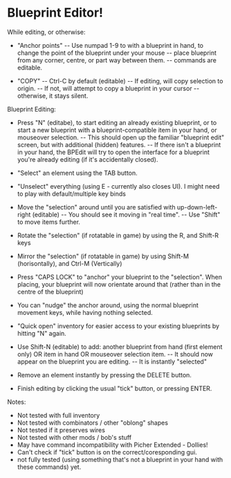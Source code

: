 # Blueprint Editor!

While editing, or otherwise:
 - "Anchor points" 
  -- Use numpad 1-9 to with a blueprint in hand, to change the point of the blueprint under your mouse
  -- place blueprint from any corner, centre, or part way between them.
  -- commands are editable.
  
 - "COPY"
  -- Ctrl-C by default (editable)
  -- If editing, will copy selection to origin.
  -- If not, will attempt to copy a blueprint in your cursor
  -- otherwise, it stays silent.

Blueprint Editing:
 - Press "N" (editabe), to start editing an already existing blueprint, or to start a new blueprint
    with a blueprint-compatible item in your hand, or mouseover selection. 
  -- This should open up the familiar "blueprint edit" screen, but with additional (hidden) features.
  -- If there isn't a blueprint in your hand, the BPEdit will try to open the interface for a 
    blueprint you're already editing (if it's accidentally closed).

 - "Select" an element using the TAB button.
    
 - "Unselect" everything (using E - currently also closes UI). 
    I might need to play with default/multiple key binds

 - Move the "selection" around until you are satisfied with up-down-left-right (editable)
  -- You should see it moving in "real time".
  -- Use "Shift" to move items further.
  
 - Rotate the "selection" (if rotatable in game) by using the R, and Shift-R keys
 
 - Mirror the "selection" (if rotatable in game) by using Shift-M (horisontally), and Ctrl-M (Vertically)
  
 - Press "CAPS LOCK" to "anchor" your blueprint to the "selection". When placing, your blueprint
    will now orientate around that (rather than in the centre of the blueprint)
    
 - You can "nudge" the anchor around, using the normal blueprint movement keys, while having
    nothing selected.

 - "Quick open" inventory for easier access to your existing blueprints by hitting "N" again.
  
 - Use Shift-N (editable) to add: another blueprint from hand (first element only) OR item in hand 
    OR mouseover selection item. 
  -- It should now appear on the blueprint you are editing.
  -- It is instantly "selected"
  
 - Remove an element instantly by pressing the DELETE button.

 - Finish editing by clicking the usual "tick" button, or pressing ENTER.

Notes: 
 - Not tested with full inventory
 - Not tested with combinators / other "oblong" shapes
 - Not tested if it preserves wires
 - Not tested with other mods / bob's stuff
 - May have command incompatibility with Picher Extended - Dollies!
 - Can't check if "tick" button is on the correct/coresponding gui.
 - not fully tested (using something that's not a blueprint in your hand with these commands) yet.